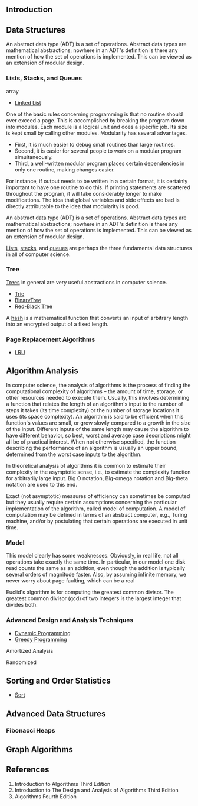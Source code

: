 ## Introduction



## Data Structures
An abstract data type (ADT) is a set of operations. 
Abstract data types are mathematical abstractions; nowhere in an ADT's definition is there any mention of how the set of operations is implemented. 
This can be viewed as an extension of modular design.



### Lists, Stacks, and Queues

array
- [Linked List](/docs/CS/Algorithms/linked-list.md)

One of the basic rules concerning programming is that no routine should ever exceed a page. 
This is accomplished by breaking the program down into modules. Each module is a logical unit and does a specific job. 
Its size is kept small by calling other modules. Modularity has several advantages. 
- First, it is much easier to debug small routines than large routines. 
- Second, it is easier for several people to work on a modular program simultaneously. 
- Third, a well-written modular program places certain dependencies in only one routine, making changes easier. 

For instance, if output needs to be written in a certain format, it is certainly important to have one routine to do this. 
If printing statements are scattered throughout the program, it will take considerably longer to make modifications. 
The idea that global variables and side effects are bad is directly attributable to the idea that modularity is good.

An abstract data type (ADT) is a set of operations. 
Abstract data types are mathematical abstractions; nowhere in an ADT's definition is there any mention of how the set of operations is implemented. 
This can be viewed as an extension of modular design.


[Lists](/docs/CS/Algorithms/list.md), [stacks](/docs/CS/Algorithms/stack.md), and [queues](/docs/CS/Algorithms/queue.md) are perhaps the three fundamental data structures in all of computer science.
  
### Tree

[Trees](/docs/CS/Algorithms/tree.md) in general are very useful abstractions in computer science.

- [Trie](/docs/CS/Algorithms/Trie.md)
- [BinaryTree](/docs/CS/Algorithms/BinaryTree.md)
- [Red-Black Tree](/docs/CS/Algorithms/Red-Black-Tree.md)


A [hash](/docs/CS/Algorithms/hash.md) is a mathematical function that converts an input of arbitrary length into an encrypted output of a fixed length.


### Page Replacement Algorithms
- [LRU](/docs/CS/Algorithms/LRU.md)

## Algorithm Analysis

In computer science, the analysis of algorithms is the process of finding the computational complexity of algorithms – the amount of time, storage, or other resources needed to execute them.
Usually, this involves determining a function that relates the length of an algorithm's input to the number of steps it takes (its time complexity) or the number of storage locations it uses (its space complexity).
An algorithm is said to be efficient when this function's values are small, or grow slowly compared to a growth in the size of the input. 
Different inputs of the same length may cause the algorithm to have different behavior, so best, worst and average case descriptions might all be of practical interest. 
When not otherwise specified, the function describing the performance of an algorithm is usually an upper bound, determined from the worst case inputs to the algorithm.

In theoretical analysis of algorithms it is common to estimate their complexity in the asymptotic sense, i.e., to estimate the complexity function for arbitrarily large input. 
Big O notation, Big-omega notation and Big-theta notation are used to this end.

Exact (not asymptotic) measures of efficiency can sometimes be computed but they usually require certain assumptions concerning the particular implementation of the algorithm, called model of computation. 
A model of computation may be defined in terms of an abstract computer, e.g., Turing machine, and/or by postulating that certain operations are executed in unit time.

### Model

This model clearly has some weaknesses. Obviously, in real life, not all operations take exactly the same time. In particular, in our model one disk read counts the same as an addition, even though the addition is typically several orders of magnitude faster. Also, by assuming infinite memory, we never worry about page faulting, which can be a real


Euclid's algorithm is for computing the greatest common divisor. 
The greatest common divisor (gcd) of two integers is the largest integer that divides both.

### Advanced Design and Analysis Techniques
- [Dynamic Programming](/docs/CS/Algorithms/DP.md)
- [Greedy Programming](/docs/CS/Algorithms/Greedy.md)

Amortized Analysis

Randomized

## Sorting and Order Statistics

- [Sort](/docs/CS/Algorithms/Sort.md)





## Advanced Data Structures



### Fibonacci Heaps


## Graph Algorithms


## References
1. Introduction to Algorithms Third Edition
2. Introduction to The Design and Analysis of Algorithms Third Edition
3. Algorithms Fourth Edition